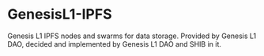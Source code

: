 # GenesisL1-IPFS
Genesis L1 IPFS nodes and swarms for data storage. Provided by Genesis L1 DAO, decided and implemented by Genesis L1 DAO and SHIB in it. 
